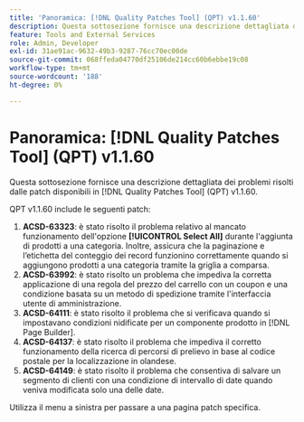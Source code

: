 ```yaml
---
title: 'Panoramica: [!DNL Quality Patches Tool] (QPT) v1.1.60'
description: Questa sottosezione fornisce una descrizione dettagliata dei problemi risolti dalle patch disponibili in  [!DNL Quality Patches Tool] (QPT) v1.1.60.
feature: Tools and External Services
role: Admin, Developer
exl-id: 31ae91ac-9632-49b3-9287-76cc70ec00de
source-git-commit: 068ffeda04770df25106de214cc60b6ebbe19c08
workflow-type: tm+mt
source-wordcount: '188'
ht-degree: 0%

---
```


# Panoramica: [!DNL Quality Patches Tool] (QPT) v1.1.60

Questa sottosezione fornisce una descrizione dettagliata dei problemi risolti dalle patch disponibili in [!DNL Quality Patches Tool] (QPT) v1.1.60.

QPT v1.1.60 include le seguenti patch:

1. **ACSD-63323**: è stato risolto il problema relativo al mancato funzionamento dell&#39;opzione **[!UICONTROL Select All]** durante l&#39;aggiunta di prodotti a una categoria. Inoltre, assicura che la paginazione e l’etichetta del conteggio dei record funzionino correttamente quando si aggiungono prodotti a una categoria tramite la griglia a comparsa.
1. **ACSD-63992**: è stato risolto un problema che impediva la corretta applicazione di una regola del prezzo del carrello con un coupon e una condizione basata su un metodo di spedizione tramite l&#39;interfaccia utente di amministrazione.
1. **ACSD-64111**: è stato risolto il problema che si verificava quando si impostavano condizioni nidificate per un componente prodotto in [!DNL Page Builder].
1. **ACSD-64137**: è stato risolto il problema che impediva il corretto funzionamento della ricerca di percorsi di prelievo in base al codice postale per la localizzazione in olandese.
1. **ACSD-64149**: è stato risolto il problema che consentiva di salvare un segmento di clienti con una condizione di intervallo di date quando veniva modificata solo una delle date.

Utilizza il menu a sinistra per passare a una pagina patch specifica.
